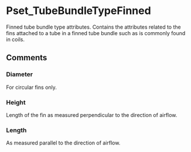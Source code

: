 # Pset_TubeBundleTypeFinned

Finned tube bundle type attributes.<!-- end of definition -->
Contains the attributes related to the fins attached to a tube in a finned tube bundle such as is commonly found in coils.


## Comments

### Diameter

For circular fins only.

### Height

Length of the fin as measured perpendicular to the direction of airflow.

### Length

As measured parallel to the direction of airflow.


